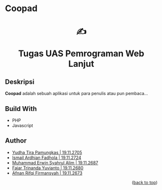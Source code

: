 # Coopad

<div align="center">
  <h1>

  ✍️

  Tugas UAS Pemrograman Web Lanjut

  </h1>
</div>

<!-- PROJECT SHIELDS -->

## Deskripsi
<p><b>Coopad</b> adalah sebuah aplikasi untuk para penulis atau pun pembaca...</p>

## Build With

* PHP
* Javascript

## Author
- [Yudha Tira Pamungkas | 19.11.2705](https://github.com/yudhatira21)
- [Ismail Ardhian Fadhola | 19.11.2724](https://github.com/ismailardhian)
- [Muhammad Erwin Syahrul Alim | 19.11.2687](https://github.com/muhem)
- [Fajar Trinanda Yuvianto | 19.11.2680](https://github.com/fajare27)
- [Afnan Rifqi Firmansyah | 19.11.2673](https://github.com/anfan989)

<p align="right">(<a href="#top">back to top</a>)</p>
